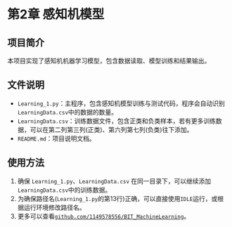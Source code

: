 # 第2章 感知机模型

## 项目简介
本项目实现了感知机机器学习模型，包含数据读取、模型训练和结果输出。

## 文件说明
- `Learning_1.py`：主程序，包含感知机模型训练与测试代码，程序会自动识别`LearningData.csv`中的数据的数量。
- `LearningData.csv`：训练数据文件，包含正类和负类样本，若有更多训练数据，可以在第二列第三列(正类)、第六列第七列(负类)往下添加。
- `README.md`：项目说明文档。

## 使用方法
1. 确保 `Learning_1.py`、`LearningData.csv` 在同一目录下，可以继续添加`LearningData.csv`中的训练数据。
2. 为确保路径名(`Learning_1.py`的第13行)正确，可以直接使用`IDLE`运行，或根据运行环境修改路径名。
3. 更多可以查看[`github.com/1149578556/BIT_MachineLearning`](github.com/1149578556/BIT_MachineLearning)。